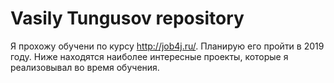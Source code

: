 ﻿# Vasily Tungusov repository
Я прохожу обучени по курсу http://job4j.ru/. Планирую его пройти в 2019 году.
Ниже находятся наиболее интересные проекты, которые я реализовывал во время обучения.